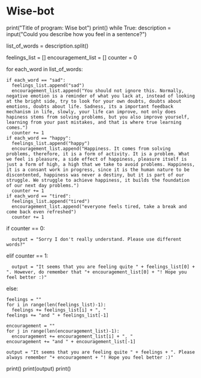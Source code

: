 # Wise-bot
print("Title of program: Wise bot")
print()
while True:
  description = input("Could you describe how you feel in a sentence?")

  list_of_words = description.split()

  feelings_list = []
  encouragement_list = []
  counter = 0
  
  for each_word in list_of_words:
    
    if each_word == "sad":
      feelings_list.append("sad")
      encouragement_list.append("You should not ignore this. Normally, negative emotion is a reminder of what you lack at, instead of looking at the bright side, try to look for your own doubts, doubts about emotions, doubts about life. Sadness, its a important feedback mechanism in life, slowly, your life can improve, not only does hapiness stems from solving problems, but you also improve yourself, learning from your past mistakes, and that is where true learning comes.")
      counter += 1
    if each_word == "happy":
      feelings_list.append("happy")
      encouragement_list.append("Happiness. It comes from solving problems, therefore, it is a form of activity. It is a problem. What we feel is pleasure, a side effect of happiness, pleasure itself is just a form of high, a high that we take to avoid problems. Happiness, it is a consant work in progress, since it is the human nature to be discontented, happiness was never a destiny, but it is part of our struggle. We struggle to achieve happiness, it builds the foundation of our next day problems.")
      counter += 1
    if each_word == "tired":
      feelings_list.append("tired")
      encouragement_list.append("everyone feels tired, take a break and come back even refreshed")
      counter += 1

  if counter == 0:
    
      output = "Sorry I don't really understand. Please use different words?"

  elif counter == 1:
    
      output = "It seems that you are feeling quite " + feelings_list[0] + ". However, do remember that "+ encouragement_list[0] + "! Hope you feel better :)"  

  else:

    feelings = ""    
    for i in range(len(feelings_list)-1):
      feelings += feelings_list[i] + ", "
    feelings += "and " + feelings_list[-1]
    
    encouragement = ""    
    for j in range(len(encouragement_list)-1):
      encouragement += encouragement_list[i] + ", "
    encouragement += "and " + encouragement_list[-1]

    output = "It seems that you are feeling quite " + feelings + ". Please always remember "+ encouragement + "! Hope you feel better :)"

  print()
  print(output)
  print()
